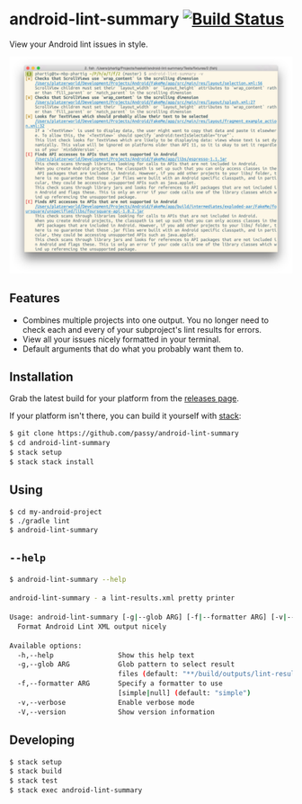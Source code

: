 # android-lint-summary [![Build Status](https://travis-ci.org/passy/android-lint-summary.svg)](https://travis-ci.org/passy/android-lint-summary)

View your Android lint issues in style.

![Screenshot](resources/screenshot.png)

## Features

- Combines multiple projects into one output. You no longer need to check each
  and every of your subproject's lint results for errors.
- View all your issues nicely formatted in your terminal.
- Default arguments that do what you probably want them to.

## Installation

Grab the latest build for your platform from the [releases page](https://github.com/passy/android-lint-summary/releases).

If your platform isn't there, you can build it yourself with [stack](https://github.com/commercialhaskell/stack):

```bash
$ git clone https://github.com/passy/android-lint-summary
$ cd android-lint-summary
$ stack setup
$ stack stack install
```

## Using

```
$ cd my-android-project
$ ./gradle lint
$ android-lint-summary
```

## `--help`

```bash
$ android-lint-summary --help

android-lint-summary - a lint-results.xml pretty printer

Usage: android-lint-summary [-g|--glob ARG] [-f|--formatter ARG] [-v|--verbose]
  Format Android Lint XML output nicely

Available options:
  -h,--help                Show this help text
  -g,--glob ARG            Glob pattern to select result
                           files (default: "**/build/outputs/lint-results.xml")
  -f,--formatter ARG       Specify a formatter to use
                           [simple|null] (default: "simple")
  -v,--verbose             Enable verbose mode
  -V,--version             Show version information
```

## Developing

```bash
$ stack setup
$ stack build
$ stack test
$ stack exec android-lint-summary
```
